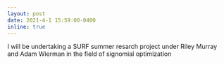 ```yaml
---
layout: post
date: 2021-4-1 15:59:00-0400
inline: true
---
```


I will be undertaking a SURF summer resarch project under Riley Murray and Adam Wierman in the field of signomial optimization
